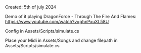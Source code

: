 Created: 5th of july 2024

Demo of it playing DragonForce - Through The Fire And Flames: https://www.youtube.com/watch?v=ghnPxuXL58U

Config in Assets/Scripts/simulate.cs

Place your Midi in Assets/Songs and change filepath in Assets/Scripts/simulate.cs
